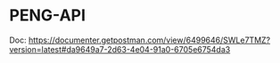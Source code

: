 # PENG-API

Doc: https://documenter.getpostman.com/view/6499646/SWLe7TMZ?version=latest#da9649a7-2d63-4e04-91a0-6705e6754da3

